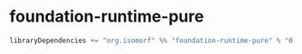 # foundation-runtime-pure

```scala
libraryDependencies += "org.isomorf" %% "foundation-runtime-pure" % "0.1.0"
```
